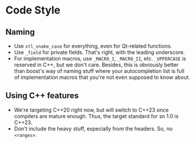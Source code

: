 # Code Style
## Naming
* Use `stl_snake_case` for everything, even for Qt-related functions.
* Use `_field` for private fields. That's right, with the leading underscore.
* For implementation macros, use `_MACRO_I`, `_MACRO_II`, etc. `_UPPERCASE` is reserved in C++, but we don't care. Besides, this is obviously better than boost's way of naming stuff where your autocompletion list is full of implementation macros that you're not even supposed to know about.

## Using C++ features
* We're targeting C++20 right now, but will switch to C++23 once compilers are mature enough. Thus, the target standard for sn 1.0 is C++23.
* Don't include the heavy stuff, especially from the headers. So, no `<ranges>`.


